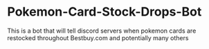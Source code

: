 # Pokemon-Card-Stock-Drops-Bot
This is a bot that will tell discord servers when pokemon cards are restocked throughout Bestbuy.com and potentially many others
